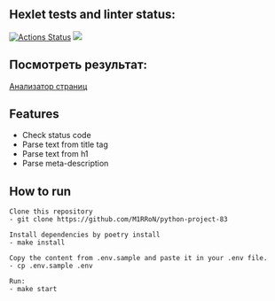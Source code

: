 ## Hexlet tests and linter status:
[![Actions Status](https://github.com/Georgyphyton/python-project-83/workflows/hexlet-check/badge.svg)](https://github.com/Georgyphyton/python-project-83/actions)
<a href="https://codeclimate.com/github/Georgyphyton/python-project-83/maintainability"><img src="https://api.codeclimate.com/v1/badges/03468247a1e99d0eeda9/maintainability" /></a>

## Посмотреть результат:

<a href="https://page-analyzer-vjwb.onrender.com" target="_blank">Анализатор страниц</a>

## Features

* Check status code
* Parse text from title tag
* Parse text from h1
* Parse meta-description


## How to run

```
Clone this repository
- git clone https://github.com/M1RRoN/python-project-83

Install dependencies by poetry install
- make install

Copy the content from .env.sample and paste it in your .env file.
- cp .env.sample .env

Run:
- make start
```
